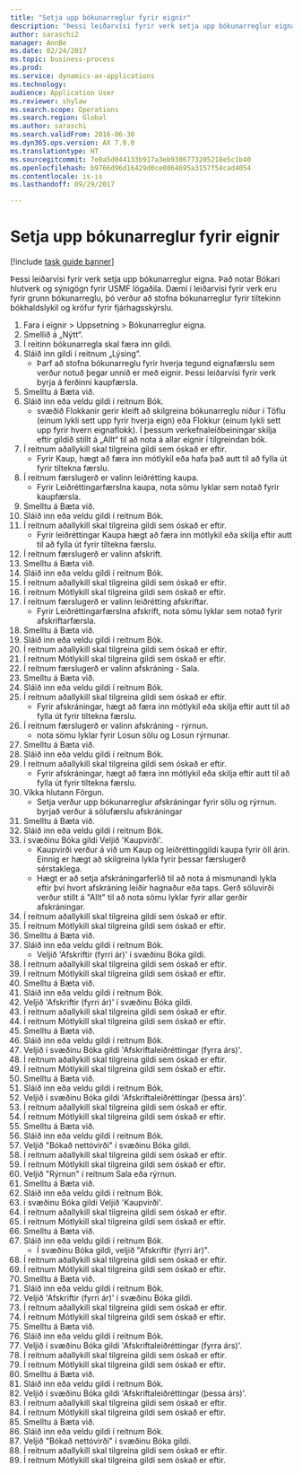 ```yaml
--- 
title: "Setja upp bókunarreglur fyrir eignir"
description: "Þessi leiðarvísi fyrir verk setja upp bókunarreglur eigna."
author: saraschi2
manager: AnnBe
ms.date: 02/24/2017
ms.topic: business-process
ms.prod: 
ms.service: dynamics-ax-applications
ms.technology: 
audience: Application User
ms.reviewer: shylaw
ms.search.scope: Operations
ms.search.region: Global
ms.author: saraschi
ms.search.validFrom: 2016-06-30
ms.dyn365.ops.version: AX 7.0.0
ms.translationtype: HT
ms.sourcegitcommit: 7e0a5d044133b917a3eb9386773205218e5c1b40
ms.openlocfilehash: b9766d96d16429d0ce0864695a3157f54cad4054
ms.contentlocale: is-is
ms.lasthandoff: 09/29/2017

---
```

# <a name="set-up-fixed-asset-posting-profiles"></a>Setja upp bókunarreglur fyrir eignir

[!include [task guide banner](../../includes/task-guide-banner.md)]

Þessi leiðarvísi fyrir verk setja upp bókunarreglur eigna.  Það notar Bókari hlutverk og sýnigögn fyrir USMF lögaðila.  Dæmi í leiðarvísi fyrir verk eru fyrir grunn bókunarreglu, þó verður að stofna bókunarreglur fyrir tiltekinn bókhaldslykil og kröfur fyrir fjárhagsskýrslu.

1. Fara í eignir > Uppsetning > Bókunarreglur eigna.
2. Smellið á „Nýtt“.
3. Í reitinn bókunarregla skal færa inn gildi.
4. Sláið inn gildi í reitnum „Lýsing“.
    * Þarf að stofna bókunarreglu fyrir hverja tegund eignafærslu sem verður notuð þegar unnið er með eignir.  Þessi leiðarvísi fyrir verk byrja á ferðinni kaupfærsla.  
5. Smelltu á Bæta við.
6. Sláið inn eða veldu gildi í reitnum Bók.
    * svæðið Flokkanir gerir kleift að skilgreina bókunarreglu niður í Töflu (einum lykli sett upp fyrir hverja eign) eða Flokkur (einum lykli sett upp fyrir hvern eignaflokk).  Í þessum verkefnaleiðbeiningar skilja eftir gildið stillt á „Allt“ til að nota á allar eignir í tilgreindan bók.  
7. Í reitnum aðallykill skal tilgreina gildi sem óskað er eftir.
    * Fyrir Kaup, hægt að færa inn mótlykil eða hafa það autt til að fylla út fyrir tiltekna færslu.    
8. Í reitnum færslugerð er valinn leiðrétting kaupa.
    * Fyrir Leiðréttingarfærslna kaupa, nota sömu lyklar sem notað fyrir kaupfærsla.  
9. Smelltu á Bæta við.
10. Sláið inn eða veldu gildi í reitnum Bók.
11. Í reitnum aðallykill skal tilgreina gildi sem óskað er eftir.
    * Fyrir leiðréttingar Kaupa hægt að færa inn mótlykil eða skilja eftir autt til að fylla út fyrir tiltekna færslu.    
12. Í reitnum færslugerð er valinn afskrift.
13. Smelltu á Bæta við.
14. Sláið inn eða veldu gildi í reitnum Bók.
15. Í reitnum aðallykill skal tilgreina gildi sem óskað er eftir.
16. Í reitnum Mótlykill skal tilgreina gildi sem óskað er eftir.
17. Í reitnum færslugerð er valinn leiðrétting afskriftar.
    * Fyrir Leiðréttingarfærslna afskrift, nota sömu lyklar sem notað fyrir afskriftarfærsla.  
18. Smelltu á Bæta við.
19. Sláið inn eða veldu gildi í reitnum Bók.
20. Í reitnum aðallykill skal tilgreina gildi sem óskað er eftir.
21. Í reitnum Mótlykill skal tilgreina gildi sem óskað er eftir.
22. Í reitnum færslugerð er valinn afskráning - Sala.
23. Smelltu á Bæta við.
24. Sláið inn eða veldu gildi í reitnum Bók.
25. Í reitnum aðallykill skal tilgreina gildi sem óskað er eftir.
    * Fyrir afskráningar, hægt að færa inn mótlykil eða skilja eftir autt til að fylla út fyrir tiltekna færslu.  
26. Í reitnum færslugerð er valinn afskráning - rýrnun.
    * nota sömu lyklar fyrir Losun sölu og Losun rýrnunar.  
27. Smelltu á Bæta við.
28. Sláið inn eða veldu gildi í reitnum Bók.
29. Í reitnum aðallykill skal tilgreina gildi sem óskað er eftir.
    * Fyrir afskráningar, hægt að færa inn mótlykil eða skilja eftir autt til að fylla út fyrir tiltekna færslu.  
30. Víkka hlutann Förgun.
    * Setja verður upp bókunarreglur afskráningar fyrir sölu og rýrnun.  byrjað verður á sölufærslu afskráningar  
31. Smelltu á Bæta við.
32. Sláið inn eða veldu gildi í reitnum Bók.
33. í svæðinu Bóka gildi Veljið 'Kaupvirði'.
    * Kaupvirði verður á við um Kaup og leiðréttinggildi kaupa fyrir öll árin.  Einnig er hægt að skilgreina lykla fyrir þessar færslugerð sérstaklega.  
    * Hægt er að setja afskráningarferlið til að nota á mismunandi lykla eftir því hvort afskráning leiðir hagnaður eða taps.  Gerð söluvirði verður stillt á "Allt" til að nota sömu lyklar fyrir allar gerðir afskráningar.  
34. Í reitnum aðallykill skal tilgreina gildi sem óskað er eftir.
35. Í reitnum Mótlykill skal tilgreina gildi sem óskað er eftir.
36. Smelltu á Bæta við.
37. Sláið inn eða veldu gildi í reitnum Bók.
    * Veljið 'Afskriftir (fyrri ár)' í svæðinu Bóka gildi.  
38. Í reitnum aðallykill skal tilgreina gildi sem óskað er eftir.
39. Í reitnum Mótlykill skal tilgreina gildi sem óskað er eftir.
40. Smelltu á Bæta við.
41. Sláið inn eða veldu gildi í reitnum Bók.
42. Veljið 'Afskriftir (fyrri ár)' í svæðinu Bóka gildi.
43. Í reitnum aðallykill skal tilgreina gildi sem óskað er eftir.
44. Í reitnum Mótlykill skal tilgreina gildi sem óskað er eftir.
45. Smelltu á Bæta við.
46. Sláið inn eða veldu gildi í reitnum Bók.
47. Veljið í svæðinu Bóka gildi 'Afskriftaleiðréttingar (fyrra árs)'.
48. Í reitnum aðallykill skal tilgreina gildi sem óskað er eftir.
49. Í reitnum Mótlykill skal tilgreina gildi sem óskað er eftir.
50. Smelltu á Bæta við.
51. Sláið inn eða veldu gildi í reitnum Bók.
52. Veljið í svæðinu Bóka gildi 'Afskriftaleiðréttingar (þessa árs)'.
53. Í reitnum aðallykill skal tilgreina gildi sem óskað er eftir.
54. Í reitnum Mótlykill skal tilgreina gildi sem óskað er eftir.
55. Smelltu á Bæta við.
56. Sláið inn eða veldu gildi í reitnum Bók.
57. Veljið "Bókað nettóvirði" í svæðinu Bóka gildi.
58. Í reitnum aðallykill skal tilgreina gildi sem óskað er eftir.
59. Í reitnum Mótlykill skal tilgreina gildi sem óskað er eftir.
60. Veljið "Rýrnun" í reitnum Sala eða rýrnun.
61. Smelltu á Bæta við.
62. Sláið inn eða veldu gildi í reitnum Bók.
63. í svæðinu Bóka gildi Veljið 'Kaupvirði'.
64. Í reitnum aðallykill skal tilgreina gildi sem óskað er eftir.
65. Í reitnum Mótlykill skal tilgreina gildi sem óskað er eftir.
66. Smelltu á Bæta við.
67. Sláið inn eða veldu gildi í reitnum Bók.
    * Í svæðinu Bóka gildi, veljið "Afskriftir (fyrri ár)".  
68. Í reitnum aðallykill skal tilgreina gildi sem óskað er eftir.
69. Í reitnum Mótlykill skal tilgreina gildi sem óskað er eftir.
70. Smelltu á Bæta við.
71. Sláið inn eða veldu gildi í reitnum Bók.
72. Veljið 'Afskriftir (fyrri ár)' í svæðinu Bóka gildi.
73. Í reitnum aðallykill skal tilgreina gildi sem óskað er eftir.
74. Í reitnum Mótlykill skal tilgreina gildi sem óskað er eftir.
75. Smelltu á Bæta við.
76. Sláið inn eða veldu gildi í reitnum Bók.
77. Veljið í svæðinu Bóka gildi 'Afskriftaleiðréttingar (fyrra árs)'.
78. Í reitnum aðallykill skal tilgreina gildi sem óskað er eftir.
79. Í reitnum Mótlykill skal tilgreina gildi sem óskað er eftir.
80. Smelltu á Bæta við.
81. Sláið inn eða veldu gildi í reitnum Bók.
82. Veljið í svæðinu Bóka gildi 'Afskriftaleiðréttingar (þessa árs)'.
83. Í reitnum aðallykill skal tilgreina gildi sem óskað er eftir.
84. Í reitnum Mótlykill skal tilgreina gildi sem óskað er eftir.
85. Smelltu á Bæta við.
86. Sláið inn eða veldu gildi í reitnum Bók.
87. Veljið "Bókað nettóvirði" í svæðinu Bóka gildi.
88. Í reitnum aðallykill skal tilgreina gildi sem óskað er eftir.
89. Í reitnum Mótlykill skal tilgreina gildi sem óskað er eftir.


